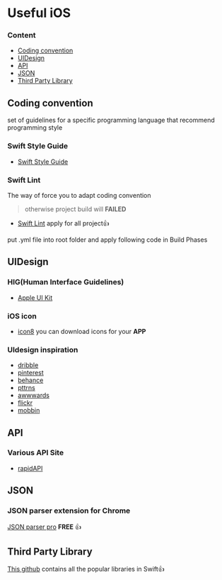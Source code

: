 # Useful iOS


### Content
- [Coding convention](#Coding-convention)
- [UIDesign](#UIDesign)
- [API](#API)	
- [JSON](#JSON)
- [Third Party Library](#Third-Party-Library)



## Coding convention
set of guidelines for a specific programming language that recommend programming style

### Swift Style Guide

- [Swift Style Guide](https://github.com/linkedin/swift-style-guide)

### Swift Lint
The way of force you to adapt coding convention 
>otherwise project build will **FAILED**
- [Swift Lint](https://github.com/realm/SwiftLint) apply for all project:+1:

put .yml file into root folder and apply following code in Build Phases

## UIDesign

### HIG(Human Interface Guidelines)
- [Apple UI Kit](https://developer.apple.com/documentation/uikit)

### iOS icon 

- [icon8](https://icons8.com/) you can download icons for your **APP**

### UIdesign inspiration

- [dribble](https://dribbble.com/)
- [pinterest](https://pinterest.com/)
- [behance](https://www.behance.net/)
- [pttrns](https://pttrns.com/)
- [awwwards](https://www.awwwards.com/)
- [flickr](http://www.flickr.com/)
- [mobbin](https://mobbin.design/)



## API

### Various API Site
- [rapidAPI](www.rapidapi.com)

## JSON

### JSON parser extension for Chrome
[JSON parser pro](https://chrome.google.com/webstore/detail/json-viewer-pro/eifflpmocdbdmepbjaopkkhbfmdgijcc) **FREE** :+1:

## Third Party Library
[This github](https://github.com/vsouza/awesome-ios) contains all the popular libraries in Swift:+1:
